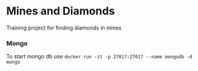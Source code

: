 # Mines and Diamonds

Training project for finding diamonds in mines

### Mongo
To start mongo db use ` docker run -it -p 27017:27017 --name mongodb -d mongo
`